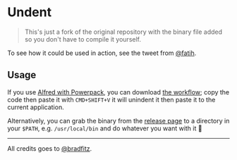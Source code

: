 # Undent

> This's just a fork of the original repository with the binary file added so you don't have to compile it yourself.

To see how it could be used in action, see the tweet from [@fatih](https://twitter.com/fatih/status/1236067718266105857).

## Usage

If you use [Alfred with Powerpack](https://www.alfredapp.com/), you can download [the workflow](https://github.com/AAlakkad/undent/releases/latest); copy the code then paste it with `CMD+SHIFT+V` it will unindent it then paste it to the current application.

Alternatively, you can grab the binary from the [release page](https://github.com/AAlakkad/undent/releases/latest) to a directory in your `$PATH`, e.g. `/usr/local/bin` and do whatever you want with it 🤗

---

All credits goes to [@bradfitz](https://github.com/bradfitz).
